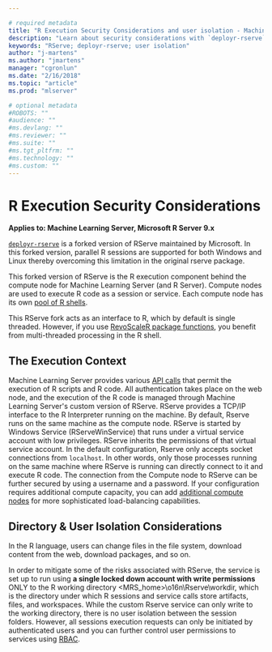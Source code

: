```yaml
---

# required metadata
title: "R Execution Security Considerations and user isolation - Machine Learning Server "
description: "Learn about security considerations with `deployr-rserve` which is a forked version of RServe maintained by Microsoft. This tool is used when operationalizing analytics with Machine Learning Server"
keywords: "RServe; deployr-rserve; user isolation"
author: "j-martens"
ms.author: "jmartens"
manager: "cgronlun"
ms.date: "2/16/2018"
ms.topic: "article"
ms.prod: "mlserver"

# optional metadata
#ROBOTS: ""
#audience: ""
#ms.devlang: ""
#ms.reviewer: ""
#ms.suite: ""
#ms.tgt_pltfrm: ""
#ms.technology: ""
#ms.custom: ""
---
```


# R Execution Security Considerations

**Applies to: Machine Learning Server, Microsoft R Server 9.x**

[`deployr-rserve`](https://github.com/Microsoft/deployr-rserve) is a forked version of RServe maintained by Microsoft. In this forked version, parallel R sessions are supported for both Windows and Linux thereby overcoming this limitation in the original rserve package.

This forked version of RServe is the R execution component behind the compute node for Machine Learning Server (and R Server). Compute nodes are used to execute R code as a session or service. Each compute node has its own [pool of R shells](configure-evaluate-capacity.md#pool).

This RServe fork acts as an interface to R, which by default is single threaded. However, if you use [RevoScaleR package functions](https://docs.microsoft.com/en-us/machine-learning-server/r-reference/revoscaler/revoscaler#functions-by-category), you benefit from multi-threaded processing in the R shell.

## The Execution Context

Machine Learning Server provides various [API calls](concept-api.md) that permit the execution of R scripts and R code. All authentication takes place on the web node, and the execution of the R code is managed through Machine Learning Server's custom version of RServe. RServe provides a TCP/IP interface to the R Interpreter running on the machine. By default, Rserve runs on the same machine as the compute node. RServe is started by Windows Service (RServeWinService) that runs under a virtual service account with low privileges. RServe inherits the permissions of that virtual service account. In the default configuration, Rserve only accepts socket connections from `localhost`. In other words, only those processes running on the same machine where RServe is running can directly connect to it and execute R code. The connection from the Compute node to RServe can be further secured by using a username and a password. If your configuration requires additional compute capacity, you can add [additional compute nodes](../operationalize/configure-machine-learning-server-enterprise.md) for more sophisticated load-balancing capabilities.

<a name="isolation"></a>	
	
## Directory & User Isolation Considerations

In the R language, users can change files in the file system, download content from the web, download packages, and so on.	

In order to mitigate some of the risks associated with RServe, the service is set up to run using **a single locked down account with write permissions** ONLY to the R working directory <MRS_home>\o16n\Rserve\workdir, which is the directory under which R sessions and service calls store artifacts, files, and workspaces. While the custom Rserve service can only write to the working directory, there is no user isolation between the session folders. However, all sessions execution requests can only be initiated by authenticated users and you can further control user permissions to services using [RBAC](https://docs.microsoft.com/en-us/machine-learning-server/operationalize/configure-roles).